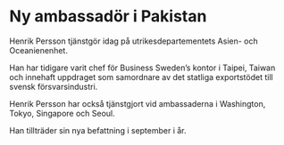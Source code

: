 # Ny ambassadör i Pakistan

Henrik Persson tjänstgör idag på utrikesdepartementets Asien\- och Oceanienenhet.

Han har tidigare varit chef för Business Sweden’s kontor i Taipei, Taiwan och innehaft uppdraget som samordnare av det statliga exportstödet till svensk försvarsindustri.

Henrik Persson har också tjänstgjort vid ambassaderna i Washington, Tokyo, Singapore och Seoul.

Han tillträder sin nya befattning i september i år.
